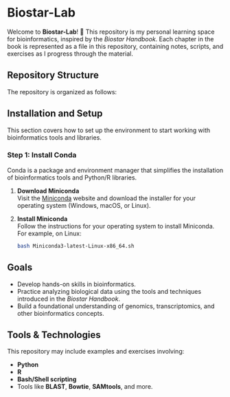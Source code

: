 # Biostar-Lab

Welcome to **Biostar-Lab**! 🚀 This repository is my personal learning space for bioinformatics, inspired by the *Biostar Handbook*. Each chapter in the book is represented as a file in this repository, containing notes, scripts, and exercises as I progress through the material.

## Repository Structure

The repository is organized as follows:


## Installation and Setup

This section covers how to set up the environment to start working with bioinformatics tools and libraries.

### Step 1: Install Conda

Conda is a package and environment manager that simplifies the installation of bioinformatics tools and Python/R libraries.  

1. **Download Miniconda**  
   Visit the [Miniconda](https://docs.conda.io/en/latest/miniconda.html) website and download the installer for your operating system (Windows, macOS, or Linux).  
   
2. **Install Miniconda**  
   Follow the instructions for your operating system to install Miniconda. For example, on Linux:  
   ```bash
   bash Miniconda3-latest-Linux-x86_64.sh


## Goals

- Develop hands-on skills in bioinformatics.
- Practice analyzing biological data using the tools and techniques introduced in the *Biostar Handbook*.
- Build a foundational understanding of genomics, transcriptomics, and other bioinformatics concepts.

## Tools & Technologies

This repository may include examples and exercises involving:

- **Python**
- **R**
- **Bash/Shell scripting**
- Tools like **BLAST**, **Bowtie**, **SAMtools**, and more.

